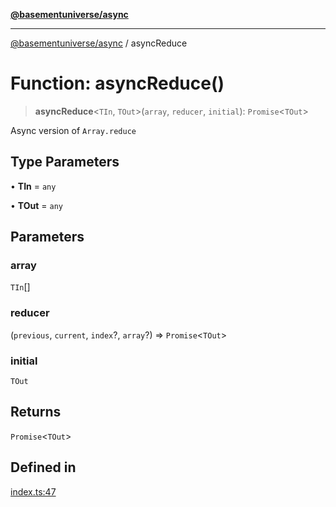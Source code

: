 [**@basementuniverse/async**](../README.md)

***

[@basementuniverse/async](../globals.md) / asyncReduce

# Function: asyncReduce()

> **asyncReduce**\<`TIn`, `TOut`\>(`array`, `reducer`, `initial`): `Promise`\<`TOut`\>

Async version of `Array.reduce`

## Type Parameters

• **TIn** = `any`

• **TOut** = `any`

## Parameters

### array

`TIn`[]

### reducer

(`previous`, `current`, `index`?, `array`?) => `Promise`\<`TOut`\>

### initial

`TOut`

## Returns

`Promise`\<`TOut`\>

## Defined in

[index.ts:47](https://github.com/basementuniverse/async/blob/b24367ddc53f5950bf46159d9da3857bd4e67a06/index.ts#L47)
